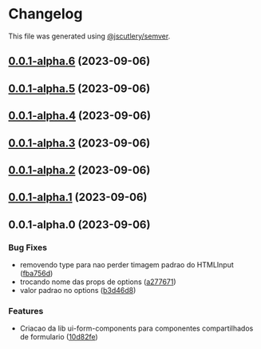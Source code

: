 # Changelog

This file was generated using [@jscutlery/semver](https://github.com/jscutlery/semver).

## [0.0.1-alpha.6](https://gitlab.ir7.com.br/r7/front-monorepo/compare/ui-form-components-0.0.1-alpha.5...ui-form-components-0.0.1-alpha.6) (2023-09-06)

## [0.0.1-alpha.5](https://gitlab.ir7.com.br/r7/front-monorepo/compare/ui-form-components-0.0.1-alpha.4...ui-form-components-0.0.1-alpha.5) (2023-09-06)

## [0.0.1-alpha.4](https://gitlab.ir7.com.br/r7/front-monorepo/compare/ui-form-components-0.0.1-alpha.3...ui-form-components-0.0.1-alpha.4) (2023-09-06)

## [0.0.1-alpha.3](https://gitlab.ir7.com.br/r7/front-monorepo/compare/ui-form-components-0.0.1-alpha.2...ui-form-components-0.0.1-alpha.3) (2023-09-06)

## [0.0.1-alpha.2](https://gitlab.ir7.com.br/r7/front-monorepo/compare/ui-form-components-0.0.1-alpha.1...ui-form-components-0.0.1-alpha.2) (2023-09-06)

## [0.0.1-alpha.1](https://gitlab.ir7.com.br/r7/front-monorepo/compare/ui-form-components-0.0.1-alpha.0...ui-form-components-0.0.1-alpha.1) (2023-09-06)

## 0.0.1-alpha.0 (2023-09-06)

### Bug Fixes

- removendo type para nao perder timagem padrao do HTMLInput ([fba756d](https://gitlab.ir7.com.br/r7/front-monorepo/commit/fba756d84c2be1b70c85cf1571f8cc11c2b06e10))
- trocando nome das props de options ([a277671](https://gitlab.ir7.com.br/r7/front-monorepo/commit/a2776712ffe33b871b27b574748e408a9a53b79a))
- valor padrao no options ([b3d46d8](https://gitlab.ir7.com.br/r7/front-monorepo/commit/b3d46d8b054b4a73ca34650e730a1c3294c17d08))

### Features

- Criacao da lib ui-form-components para componentes compartilhados de formulario ([10d82fe](https://gitlab.ir7.com.br/r7/front-monorepo/commit/10d82feea51998a43fc146e0964c8d6394a6857a))
